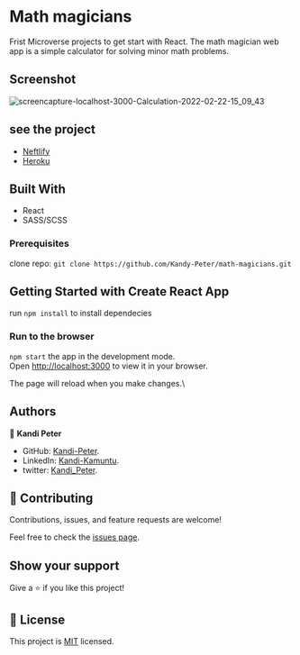 # Math magicians

Frist Microverse projects to get start with React.
The math magician web app is a simple calculator for solving minor math problems.

## Screenshot
![screencapture-localhost-3000-Calculation-2022-02-22-15_09_43](https://user-images.githubusercontent.com/80612925/155142171-3c15c47d-cef1-4d9c-8618-04fd8203af44.png)

## see the project
  - [Neftlify](https://zealous-mccarthy-e598c3.netlify.app/)
  - [Heroku](https://kandy-projects.herokuapp.com/)

## Built With

- React
- SASS/SCSS

### Prerequisites

clone repo: `git clone https://github.com/Kandy-Peter/math-magicians.git`

## Getting Started with Create React App

run `npm install` to install dependecies
### Run to the browser
 `npm start`
the app in the development mode.\
Open [http://localhost:3000](http://localhost:3000) to view it in your browser.

The page will reload when you make changes.\

## Authors

👤 **Kandi Peter**

- GitHub: [Kandi-Peter](https://github.com/Kandy-Peter).
- LinkedIn: [Kandi-Kamuntu](https://www.linkedin.com/in/kandi-peter-a49590212/).
- twitter: [Kandi_Peter](https://twitter.com/peter_kandy).

## 🤝 Contributing

Contributions, issues, and feature requests are welcome!

Feel free to check the [issues page](../../issues/).

## Show your support

Give a ⭐️ if you like this project!

## 📝 License

This project is [MIT](./MIT.md) licensed.



